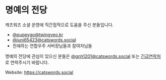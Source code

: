 # 명예의 전당
캐츠워즈 소셜 운영에 직간접적으로 도움을 주신 분들입니다.

- [@puppygo@twingyeo.kr](https://twingyeo.kr/@puppygo)
- [@juni65423@catswords.social](https://catswords.social/@juni65423)
- 친애하는 연합우주 서버장님들과 참여자님들

명예의 전당에 관심이 있으신 분들은 [@gnh1201@catswords.social](https://catswords.social/@gnh1201) 또는 [긴급연락처](site_extended_description.md)로 연락주시기 바랍니다.

Website: https://catswords.social
